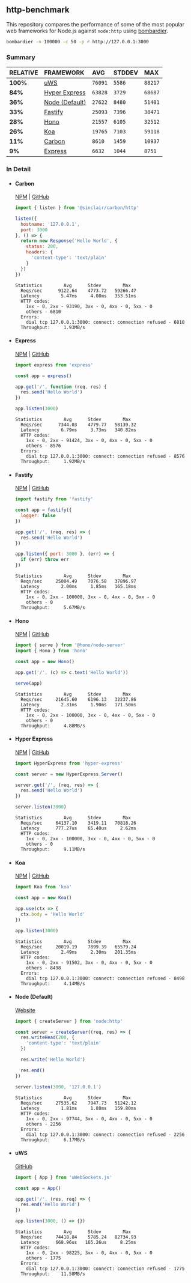 ## http-benchmark

This repository compares the performance of some of the most popular web frameworks for Node.js against `node:http` using [bombardier](https://github.com/codesenberg/bombardier).

```bash
bombardier -n 100000 -c 50 -p r http://127.0.0.1:3000
```

### Summary

| RELATIVE | FRAMEWORK | AVG | STDDEV | MAX |
| :--- | :--- | :--- | :--- | :--- |
| **100%** | [uWS](#uws) | `76091` | `5586` | `88217` |
| **84%** | [Hyper Express](#hyper-express) | `63828` | `3729` | `68687` |
| **36%** | [Node (Default)](#node-default) | `27622` | `8480` | `51401` |
| **33%** | [Fastify](#fastify) | `25093` | `7396` | `38471` |
| **28%** | [Hono](#hono) | `21557` | `6105` | `32512` |
| **26%** | [Koa](#koa) | `19765` | `7103` | `59118` |
| **11%** | [Carbon](#carbon) | `8610` | `1459` | `10937` |
| **9%** | [Express](#express) | `6632` | `1044` | `8751` |


### In Detail

- #### Carbon
  [NPM](https://npmjs.com/@sinclair/carbon) | [GitHub](https://github.com/sinclairzx81/carbon)
  ```js
  import { listen } from '@sinclair/carbon/http'

  listen({
    hostname: '127.0.0.1',
    port: 3000
  }, () => {
    return new Response('Hello World', {
      status: 200,
      headers: {
        'content-type': 'text/plain'
      }
    })
  })
  ```

  ```
  Statistics        Avg      Stdev        Max
    Reqs/sec      9122.64    4773.72   59266.47
    Latency        5.47ms     4.08ms   353.51ms
    HTTP codes:
      1xx - 0, 2xx - 93190, 3xx - 0, 4xx - 0, 5xx - 0
      others - 6810
    Errors:
      dial tcp 127.0.0.1:3000: connect: connection refused - 6810
    Throughput:     1.93MB/s
  ```

- #### Express
  [NPM](https://npmjs.com/express) | [GitHub](https://github.com/expressjs/express)
  ```js
  import express from 'express'

  const app = express()

  app.get('/', function (req, res) {
    res.send('Hello World')
  })

  app.listen(3000)
  ```

  ```
  Statistics        Avg      Stdev        Max
    Reqs/sec      7344.03    4779.77   58139.32
    Latency        6.79ms     3.73ms   340.82ms
    HTTP codes:
      1xx - 0, 2xx - 91424, 3xx - 0, 4xx - 0, 5xx - 0
      others - 8576
    Errors:
      dial tcp 127.0.0.1:3000: connect: connection refused - 8576
    Throughput:     1.92MB/s
  ```

- #### Fastify
  [NPM](https://npmjs.com/fastify) | [GitHub](https://github.com/fastify/fastify)
  ```js
  import fastify from 'fastify'

  const app = fastify({
    logger: false
  })

  app.get('/', (req, res) => {
    res.send('Hello World')
  })

  app.listen({ port: 3000 }, (err) => {
    if (err) throw err
  })
  ```

  ```
  Statistics        Avg      Stdev        Max
    Reqs/sec     25004.49    7076.58   37896.97
    Latency        2.00ms     1.85ms   165.18ms
    HTTP codes:
      1xx - 0, 2xx - 100000, 3xx - 0, 4xx - 0, 5xx - 0
      others - 0
    Throughput:     5.67MB/s
  ```

- #### Hono
  [NPM](https://npmjs.com/hono) | [GitHub](https://github.com/honojs/hono)
  ```js
  import { serve } from '@hono/node-server'
  import { Hono } from 'hono'

  const app = new Hono()

  app.get('/', (c) => c.text('Hello World'))

  serve(app)
  ```

  ```
  Statistics        Avg      Stdev        Max
    Reqs/sec     21645.60    6196.13   32237.86
    Latency        2.31ms     1.90ms   171.50ms
    HTTP codes:
      1xx - 0, 2xx - 100000, 3xx - 0, 4xx - 0, 5xx - 0
      others - 0
    Throughput:     4.88MB/s
  ```

- #### Hyper Express
  [NPM](https://npmjs.com/hyper-express) | [GitHub](https://github.com/kartikk221/hyper-express)
  ```js
  import HyperExpress from 'hyper-express'

  const server = new HyperExpress.Server()

  server.get('/', (req, res) => {
    res.send('Hello World')
  })

  server.listen(3000)
  ```

  ```
  Statistics        Avg      Stdev        Max
    Reqs/sec     64137.10    3419.11   70818.26
    Latency      777.27us    65.40us     2.62ms
    HTTP codes:
      1xx - 0, 2xx - 100000, 3xx - 0, 4xx - 0, 5xx - 0
      others - 0
    Throughput:     9.11MB/s
  ```

- #### Koa
  [NPM](https://npmjs.com/koa) | [GitHub](https://github.com/koajs/koa)
  ```js
  import Koa from 'koa'

  const app = new Koa()

  app.use(ctx => {
    ctx.body = 'Hello World'
  })

  app.listen(3000)
  ```

  ```
  Statistics        Avg      Stdev        Max
    Reqs/sec     20019.19    7899.39   65579.24
    Latency        2.49ms     2.30ms   201.35ms
    HTTP codes:
      1xx - 0, 2xx - 91502, 3xx - 0, 4xx - 0, 5xx - 0
      others - 8498
    Errors:
      dial tcp 127.0.0.1:3000: connect: connection refused - 8498
    Throughput:     4.14MB/s
  ```

- #### Node (Default)
  [Website](https://nodejs.org/api/http.html)
  ```js
  import { createServer } from 'node:http'

  const server = createServer((req, res) => {
    res.writeHead(200, {
      'content-type': 'text/plain'
    })

    res.write('Hello World')

    res.end()
  })

  server.listen(3000, '127.0.0.1')
  ```

  ```
  Statistics        Avg      Stdev        Max
    Reqs/sec     27535.62    7947.73   51242.12
    Latency        1.81ms     1.88ms   159.80ms
    HTTP codes:
      1xx - 0, 2xx - 97744, 3xx - 0, 4xx - 0, 5xx - 0
      others - 2256
    Errors:
      dial tcp 127.0.0.1:3000: connect: connection refused - 2256
    Throughput:     6.17MB/s
  ```

- #### uWS
  [GitHub](https://github.com/uNetworking/uWebSockets.js)
  ```js
  import { App } from 'uWebSockets.js'

  const app = App()

  app.get('/', (res, req) => {
    res.end('Hello World')
  })

  app.listen(3000, () => {})
  ```

  ```
  Statistics        Avg      Stdev        Max
    Reqs/sec     74418.84    5785.24   82734.93
    Latency      668.96us   165.26us     8.25ms
    HTTP codes:
      1xx - 0, 2xx - 98225, 3xx - 0, 4xx - 0, 5xx - 0
      others - 1775
    Errors:
      dial tcp 127.0.0.1:3000: connect: connection refused - 1775
    Throughput:    11.58MB/s
  ```


